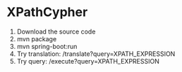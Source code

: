 # XPathCypher

1. Download the source code
2. mvn package
3. mvn spring-boot:run
4. Try translation: /translate?query=XPATH_EXPRESSION
5. Try query: /execute?query=XPATH_EXPRESSION
